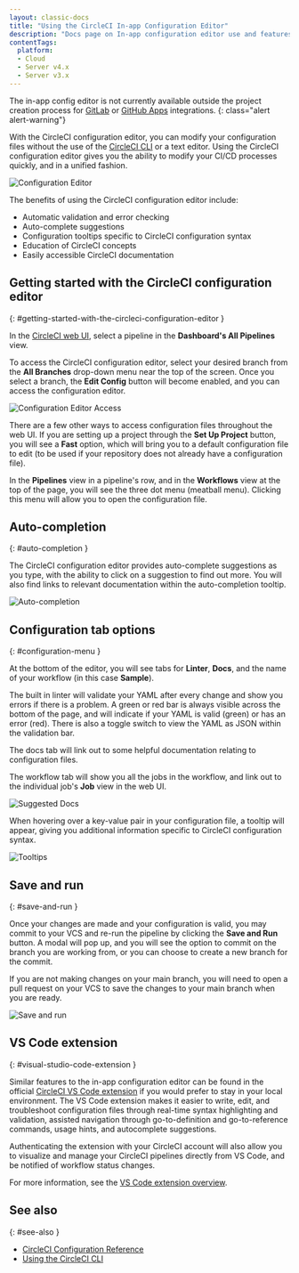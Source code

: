 ```yaml
---
layout: classic-docs
title: "Using the CircleCI In-app Configuration Editor"
description: "Docs page on In-app configuration editor use and features"
contentTags:
  platform:
  - Cloud
  - Server v4.x
  - Server v3.x
---
```


The in-app config editor is not currently available outside the project creation process for [GitLab](/docs/gitlab-integration/) or [GitHub Apps](/docs/github-apps-integration) integrations.
{: class="alert alert-warning"}

With the CircleCI configuration editor, you can modify your configuration files without the use of the [CircleCI CLI]({{site.baseurl}}/local-cli/) or a text editor. Using the CircleCI configuration editor gives you the ability to modify your CI/CD processes quickly, and in a unified fashion.

![Configuration Editor]({{site.baseurl}}/assets/img/docs/config-editor-main.png)

The benefits of using the CircleCI configuration editor include:

- Automatic validation and error checking
- Auto-complete suggestions
- Configuration tooltips specific to CircleCI configuration syntax
- Education of CircleCI concepts
- Easily accessible CircleCI documentation

## Getting started with the CircleCI configuration editor
{: #getting-started-with-the-circleci-configuration-editor }

In the [CircleCI web UI](https://app.circleci.com/), select a pipeline in the **Dashboard's All Pipelines** view.

To access the CircleCI configuration editor, select your desired branch from the **All Branches** drop-down menu near the top of the screen. Once you select a branch, the **Edit Config** button will become enabled, and you can access the configuration editor.

![Configuration Editor Access]({{site.baseurl}}/assets/img/docs/config-editor-all-branches.png)

There are a few other ways to access configuration files throughout the web UI. If you are setting up a project through the **Set Up Project** button, you will see a **Fast** option, which will bring you to a default configuration file to edit (to be used if your repository does not already have a configuration file).

In the **Pipelines** view in a pipeline's row, and in the **Workflows** view at the top of the page, you will see the three dot menu (meatball menu). Clicking this menu will allow you to open the configuration file.

## Auto-completion
{: #auto-completion }

The CircleCI configuration editor provides auto-complete suggestions as you type, with the ability to click on a suggestion to find out more. You will also find links to relevant documentation within the auto-completion tooltip.

![Auto-completion]({{site.baseurl}}/assets/img/docs/config-editor-auto-complete.png)

## Configuration tab options
{: #configuration-menu }

At the bottom of the editor, you will see tabs for **Linter**, **Docs**, and the name of your workflow (in this case **Sample**).

The built in linter will validate your YAML after every change and show you errors if there is a problem. A green or red bar is always visible across the bottom of the page, and will indicate if your YAML is valid (green) or has an error (red). There is also a toggle switch to view the YAML as JSON within the validation bar.

The docs tab will link out to some helpful documentation relating to configuration files.

The workflow tab will show you all the jobs in the workflow, and link out to the individual job's **Job** view in the web UI.

![Suggested Docs]({{site.baseurl}}/assets/img/docs/config-editor-docs.png)

When hovering over a key-value pair in your configuration file, a tooltip will appear, giving you additional information specific to CircleCI configuration syntax.

![Tooltips]({{site.baseurl}}/assets/img/docs/config-editor-tooltips.png)

## Save and run
{: #save-and-run }

Once your changes are made and your configuration is valid, you may commit to your VCS and re-run the pipeline by clicking the **Save and Run** button. A modal will pop up, and you will see the option to commit on the branch you are working from, or you can choose to create a new branch for the commit.

If you are not making changes on your main branch, you will need to open a pull request on your VCS to save the changes to your main branch when you are ready.

![Save and run]({{site.baseurl}}/assets/img/docs/config-editor-commit-and-run.png)

## VS Code extension
{: #visual-studio-code-extension }

Similar features to the in-app configuration editor can be found in the official [CircleCI VS Code extension](https://marketplace.visualstudio.com/items?itemName=circleci.circleci) if you would prefer to stay in your local environment. The VS Code extension makes it easier to write, edit, and troubleshoot configuration files through real-time syntax highlighting and validation, assisted navigation through go-to-definition and go-to-reference commands, usage hints, and autocomplete suggestions.

Authenticating the extension with your CircleCI account will also allow you to visualize and manage your CircleCI pipelines directly from VS Code, and be notified of workflow status changes.

For more information, see the [VS Code extension overview](/docs/vs-code-extension-overview).

## See also
{: #see-also }

- [CircleCI Configuration Reference]({{site.baseurl}}/configuration-reference)
- [Using the CircleCI CLI]({{site.baseurl}}/local-cli)
